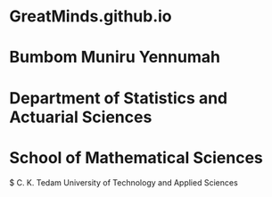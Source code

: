 # GreatMinds.github.io
# Bumbom Muniru Yennumah
# Department of Statistics and Actuarial Sciences
# School of Mathematical Sciences
$ C. K. Tedam University of Technology and Applied Sciences 
